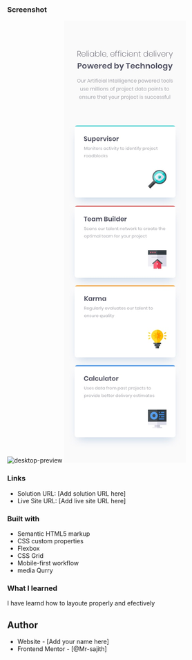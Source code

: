 
### Screenshot

![desktop-preview](1./design/desktop-preview.jpg)
![mobile-design](./design/mobile-design.jpg)


### Links

- Solution URL: [Add solution URL here]
- Live Site URL: [Add live site URL here]


### Built with

- Semantic HTML5 markup
- CSS custom properties
- Flexbox
- CSS Grid
- Mobile-first workflow
- media Qurry

### What I learned
I have learnd how to layoute properly and efectively



## Author

- Website - [Add your name here]
- Frontend Mentor - [@Mr-sajith]



